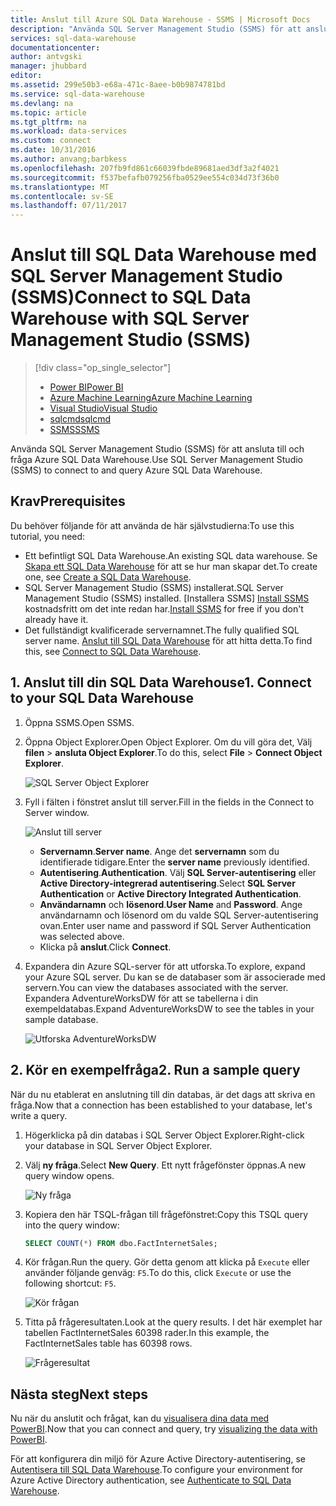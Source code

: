 ```yaml
---
title: Anslut till Azure SQL Data Warehouse - SSMS | Microsoft Docs
description: "Använda SQL Server Management Studio (SSMS) för att ansluta till och fråga Azure SQL Data Warehouse."
services: sql-data-warehouse
documentationcenter: 
author: antvgski
manager: jhubbard
editor: 
ms.assetid: 299e50b3-e68a-471c-8aee-b0b9874781bd
ms.service: sql-data-warehouse
ms.devlang: na
ms.topic: article
ms.tgt_pltfrm: na
ms.workload: data-services
ms.custom: connect
ms.date: 10/31/2016
ms.author: anvang;barbkess
ms.openlocfilehash: 207fb9fd861c66039fbde89681aed3df3a2f4021
ms.sourcegitcommit: f537befafb079256fba0529ee554c034d73f36b0
ms.translationtype: MT
ms.contentlocale: sv-SE
ms.lasthandoff: 07/11/2017
---
```

# <a name="connect-to-sql-data-warehouse-with-sql-server-management-studio-ssms"></a><span data-ttu-id="598c3-103">Anslut till SQL Data Warehouse med SQL Server Management Studio (SSMS)</span><span class="sxs-lookup"><span data-stu-id="598c3-103">Connect to SQL Data Warehouse with SQL Server Management Studio (SSMS)</span></span>
> [!div class="op_single_selector"]
> * [<span data-ttu-id="598c3-104">Power BI</span><span class="sxs-lookup"><span data-stu-id="598c3-104">Power BI</span></span>](sql-data-warehouse-get-started-visualize-with-power-bi.md)
> * [<span data-ttu-id="598c3-105">Azure Machine Learning</span><span class="sxs-lookup"><span data-stu-id="598c3-105">Azure Machine Learning</span></span>](sql-data-warehouse-get-started-analyze-with-azure-machine-learning.md)
> * [<span data-ttu-id="598c3-106">Visual Studio</span><span class="sxs-lookup"><span data-stu-id="598c3-106">Visual Studio</span></span>](sql-data-warehouse-query-visual-studio.md)
> * [<span data-ttu-id="598c3-107">sqlcmd</span><span class="sxs-lookup"><span data-stu-id="598c3-107">sqlcmd</span></span>](sql-data-warehouse-get-started-connect-sqlcmd.md) 
> * [<span data-ttu-id="598c3-108">SSMS</span><span class="sxs-lookup"><span data-stu-id="598c3-108">SSMS</span></span>](sql-data-warehouse-query-ssms.md)
> 
> 

<span data-ttu-id="598c3-109">Använda SQL Server Management Studio (SSMS) för att ansluta till och fråga Azure SQL Data Warehouse.</span><span class="sxs-lookup"><span data-stu-id="598c3-109">Use SQL Server Management Studio (SSMS) to connect to and query Azure SQL Data Warehouse.</span></span> 

## <a name="prerequisites"></a><span data-ttu-id="598c3-110">Krav</span><span class="sxs-lookup"><span data-stu-id="598c3-110">Prerequisites</span></span>
<span data-ttu-id="598c3-111">Du behöver följande för att använda de här självstudierna:</span><span class="sxs-lookup"><span data-stu-id="598c3-111">To use this tutorial, you need:</span></span>

* <span data-ttu-id="598c3-112">Ett befintligt SQL Data Warehouse.</span><span class="sxs-lookup"><span data-stu-id="598c3-112">An existing SQL data warehouse.</span></span> <span data-ttu-id="598c3-113">Se [Skapa ett SQL Data Warehouse][Create a SQL Data Warehouse] för att se hur man skapar det.</span><span class="sxs-lookup"><span data-stu-id="598c3-113">To create one, see [Create a SQL Data Warehouse][Create a SQL Data Warehouse].</span></span>
* <span data-ttu-id="598c3-114">SQL Server Management Studio (SSMS) installerat.</span><span class="sxs-lookup"><span data-stu-id="598c3-114">SQL Server Management Studio (SSMS) installed.</span></span> <span data-ttu-id="598c3-115">[Installera SSMS] [ Install SSMS] kostnadsfritt om det inte redan har.</span><span class="sxs-lookup"><span data-stu-id="598c3-115">[Install SSMS][Install SSMS] for free if you don't already have it.</span></span>
* <span data-ttu-id="598c3-116">Det fullständigt kvalificerade servernamnet.</span><span class="sxs-lookup"><span data-stu-id="598c3-116">The fully qualified SQL server name.</span></span> <span data-ttu-id="598c3-117">[Anslut till SQL Data Warehouse][Connect to SQL Data Warehouse] för att hitta detta.</span><span class="sxs-lookup"><span data-stu-id="598c3-117">To find this, see [Connect to SQL Data Warehouse][Connect to SQL Data Warehouse].</span></span>

## <a name="1-connect-to-your-sql-data-warehouse"></a><span data-ttu-id="598c3-118">1. Anslut till din SQL Data Warehouse</span><span class="sxs-lookup"><span data-stu-id="598c3-118">1. Connect to your SQL Data Warehouse</span></span>
1. <span data-ttu-id="598c3-119">Öppna SSMS.</span><span class="sxs-lookup"><span data-stu-id="598c3-119">Open SSMS.</span></span>
2. <span data-ttu-id="598c3-120">Öppna Object Explorer.</span><span class="sxs-lookup"><span data-stu-id="598c3-120">Open Object Explorer.</span></span> <span data-ttu-id="598c3-121">Om du vill göra det, Välj **filen** > **ansluta Object Explorer**.</span><span class="sxs-lookup"><span data-stu-id="598c3-121">To do this, select **File** > **Connect Object Explorer**.</span></span>
   
    ![SQL Server Object Explorer][1]
3. <span data-ttu-id="598c3-123">Fyll i fälten i fönstret anslut till server.</span><span class="sxs-lookup"><span data-stu-id="598c3-123">Fill in the fields in the Connect to Server window.</span></span>
   
    ![Anslut till server][2]
   
   * <span data-ttu-id="598c3-125">**Servernamn**.</span><span class="sxs-lookup"><span data-stu-id="598c3-125">**Server name**.</span></span> <span data-ttu-id="598c3-126">Ange det **servernamn** som du identifierade tidigare.</span><span class="sxs-lookup"><span data-stu-id="598c3-126">Enter the **server name** previously identified.</span></span>
   * <span data-ttu-id="598c3-127">**Autentisering**.</span><span class="sxs-lookup"><span data-stu-id="598c3-127">**Authentication**.</span></span> <span data-ttu-id="598c3-128">Välj **SQL Server-autentisering** eller **Active Directory-integrerad autentisering**.</span><span class="sxs-lookup"><span data-stu-id="598c3-128">Select **SQL Server Authentication** or **Active Directory Integrated Authentication**.</span></span>
   * <span data-ttu-id="598c3-129">**Användarnamn** och **lösenord**.</span><span class="sxs-lookup"><span data-stu-id="598c3-129">**User Name** and **Password**.</span></span> <span data-ttu-id="598c3-130">Ange användarnamn och lösenord om du valde SQL Server-autentisering ovan.</span><span class="sxs-lookup"><span data-stu-id="598c3-130">Enter user name and password if SQL Server Authentication was selected above.</span></span>
   * <span data-ttu-id="598c3-131">Klicka på **anslut**.</span><span class="sxs-lookup"><span data-stu-id="598c3-131">Click **Connect**.</span></span>
4. <span data-ttu-id="598c3-132">Expandera din Azure SQL-server för att utforska.</span><span class="sxs-lookup"><span data-stu-id="598c3-132">To explore, expand your Azure SQL server.</span></span> <span data-ttu-id="598c3-133">Du kan se de databaser som är associerade med servern.</span><span class="sxs-lookup"><span data-stu-id="598c3-133">You can view the databases associated with the server.</span></span> <span data-ttu-id="598c3-134">Expandera AdventureWorksDW för att se tabellerna i din exempeldatabas.</span><span class="sxs-lookup"><span data-stu-id="598c3-134">Expand AdventureWorksDW to see the tables in your sample database.</span></span>
   
    ![Utforska AdventureWorksDW][3]

## <a name="2-run-a-sample-query"></a><span data-ttu-id="598c3-136">2. Kör en exempelfråga</span><span class="sxs-lookup"><span data-stu-id="598c3-136">2. Run a sample query</span></span>
<span data-ttu-id="598c3-137">När du nu etablerat en anslutning till din databas, är det dags att skriva en fråga.</span><span class="sxs-lookup"><span data-stu-id="598c3-137">Now that a connection has been established to your database, let's write a query.</span></span>

1. <span data-ttu-id="598c3-138">Högerklicka på din databas i SQL Server Object Explorer.</span><span class="sxs-lookup"><span data-stu-id="598c3-138">Right-click your database in SQL Server Object Explorer.</span></span>
2. <span data-ttu-id="598c3-139">Välj **ny fråga**.</span><span class="sxs-lookup"><span data-stu-id="598c3-139">Select **New Query**.</span></span> <span data-ttu-id="598c3-140">Ett nytt frågefönster öppnas.</span><span class="sxs-lookup"><span data-stu-id="598c3-140">A new query window opens.</span></span>
   
    ![Ny fråga][4]
3. <span data-ttu-id="598c3-142">Kopiera den här TSQL-frågan till frågefönstret:</span><span class="sxs-lookup"><span data-stu-id="598c3-142">Copy this TSQL query into the query window:</span></span>
   
    ```sql
    SELECT COUNT(*) FROM dbo.FactInternetSales;
    ```
4. <span data-ttu-id="598c3-143">Kör frågan.</span><span class="sxs-lookup"><span data-stu-id="598c3-143">Run the query.</span></span> <span data-ttu-id="598c3-144">Gör detta genom att klicka på `Execute` eller använder följande genväg: `F5`.</span><span class="sxs-lookup"><span data-stu-id="598c3-144">To do this, click `Execute` or use the following shortcut: `F5`.</span></span>
   
    ![Kör frågan][5]
5. <span data-ttu-id="598c3-146">Titta på frågeresultaten.</span><span class="sxs-lookup"><span data-stu-id="598c3-146">Look at the query results.</span></span> <span data-ttu-id="598c3-147">I det här exemplet har tabellen FactInternetSales 60398 rader.</span><span class="sxs-lookup"><span data-stu-id="598c3-147">In this example, the FactInternetSales table has 60398 rows.</span></span>
   
    ![Frågeresultat][6]

## <a name="next-steps"></a><span data-ttu-id="598c3-149">Nästa steg</span><span class="sxs-lookup"><span data-stu-id="598c3-149">Next steps</span></span>
<span data-ttu-id="598c3-150">Nu när du anslutit och frågat, kan du [visualisera dina data med PowerBI][visualizing the data with PowerBI].</span><span class="sxs-lookup"><span data-stu-id="598c3-150">Now that you can connect and query, try [visualizing the data with PowerBI][visualizing the data with PowerBI].</span></span>

<span data-ttu-id="598c3-151">För att konfigurera din miljö för Azure Active Directory-autentisering, se [Autentisera till SQL Data Warehouse][Authenticate to SQL Data Warehouse].</span><span class="sxs-lookup"><span data-stu-id="598c3-151">To configure your environment for Azure Active Directory authentication, see [Authenticate to SQL Data Warehouse][Authenticate to SQL Data Warehouse].</span></span>

<!--Arcticles-->
[Connect to SQL Data Warehouse]: sql-data-warehouse-connect-overview.md
[Create a SQL Data Warehouse]: sql-data-warehouse-get-started-provision.md
[Authenticate to SQL Data Warehouse]: sql-data-warehouse-authentication.md
[visualizing the data with PowerBI]: sql-data-warehouse-get-started-visualize-with-power-bi.md 

<!--Other-->
[Azure portal]: https://portal.azure.com
[Install SSMS]: https://msdn.microsoft.com/en-US/library/hh213248.aspx


<!--Image references-->

[1]: media/sql-data-warehouse-query-ssms/connect-object-explorer.png
[2]: media/sql-data-warehouse-query-ssms/connect-object-explorer1.png
[3]: media/sql-data-warehouse-query-ssms/explore-tables.png
[4]: media/sql-data-warehouse-query-ssms/new-query.png
[5]: media/sql-data-warehouse-query-ssms/execute-query.png
[6]: media/sql-data-warehouse-query-ssms/results.png
